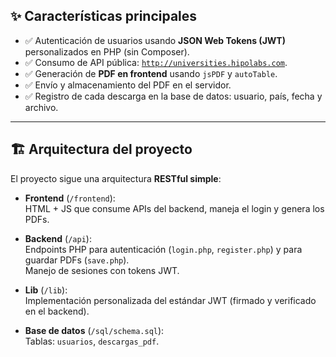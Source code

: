 ## ✨ Características principales

- ✅ Autenticación de usuarios usando **JSON Web Tokens (JWT)** personalizados en PHP (sin Composer).
- ✅ Consumo de API pública: [`http://universities.hipolabs.com`](http://universities.hipolabs.com).
- ✅ Generación de **PDF en frontend** usando `jsPDF` y `autoTable`.
- ✅ Envío y almacenamiento del PDF en el servidor.
- ✅ Registro de cada descarga en la base de datos: usuario, país, fecha y archivo.

---

## 🏗️ Arquitectura del proyecto

El proyecto sigue una arquitectura **RESTful simple**:

- **Frontend** (`/frontend`):  
  HTML + JS que consume APIs del backend, maneja el login y genera los PDFs.

- **Backend** (`/api`):  
  Endpoints PHP para autenticación (`login.php`, `register.php`) y para guardar PDFs (`save.php`).  
  Manejo de sesiones con tokens JWT.

- **Lib** (`/lib`):  
  Implementación personalizada del estándar JWT (firmado y verificado en el backend).

- **Base de datos** (`/sql/schema.sql`):  
  Tablas: `usuarios`, `descargas_pdf`.

